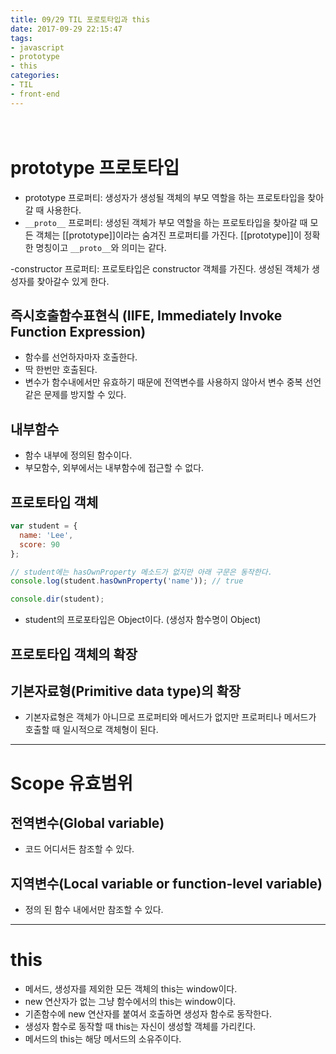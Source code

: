 ```yaml
---
title: 09/29 TIL 포로토타입과 this
date: 2017-09-29 22:15:47
tags: 
- javascript
- prototype
- this
categories:
- TIL
- front-end
---
```

　
<!-- more -->
# prototype 프로토타입

- prototype 프로퍼티:
생성자가 생성될 객체의 부모 역할을 하는 프로토타입을 찾아갈 때 사용한다.
- `__proto__` 프로퍼티:
생성된 객체가 부모 역할을 하는 프로토타입을 찾아갈 때
모든 객체는 [[prototype]]이라는 숨겨진 프로퍼티를 가진다. [[prototype]]이 정확한 명칭이고 `__proto__`와 의미는 같다.

-constructor 프로퍼티: 
프로토타입은 constructor 객체를 가진다.
생성된 객체가 생성자를 찾아갈수 있게 한다.

## 즉시호출함수표현식 (IIFE, Immediately Invoke Function Expression)
- 함수를 선언하자마자 호출한다.
- 딱 한번만 호출된다.
- 변수가 함수내에서만 유효하기 때문에 전역변수를 사용하지 않아서 변수 중복 선언 같은 문제를 방지할 수 있다.

## 내부함수
- 함수 내부에 정의된 함수이다.
- 부모함수, 외부에서는 내부함수에 접근할 수 없다.
    

## 프로토타입 객체 

``` javascript
var student = {
  name: 'Lee',
  score: 90
};

// student에는 hasOwnProperty 메소드가 없지만 아래 구문은 동작한다.
console.log(student.hasOwnProperty('name')); // true

console.dir(student);
```

- student의 프로포타입은 Object이다. (생성자 함수명이 Object)

## 프로토타입 객체의 확장


## 기본자료형(Primitive data type)의 확장
- 기본자료형은 객체가 아니므로 프로퍼티와 메서드가 없지만
프로퍼티나 메서드가 호출할 때 일시적으로 객체형이 된다.

---
# Scope 유효범위

## 전역변수(Global variable)
- 코드 어디서든 참조할 수 있다.
## 지역변수(Local variable or function-level variable)
- 정의 된 함수 내에서만 참조할 수 있다.


---

# this
- 메서드, 생성자를 제외한 모든 객체의 this는 window이다.
- new 연산자가 없는 그냥 함수에서의 this는 window이다.
- 기존함수에 new 연산자를 붙여서 호출하면 생성자 함수로 동작한다.
- 생성자 함수로 동작할 때 this는 자신이 생성할 객체를 가리킨다.
- 메서드의 this는 해당 메서드의 소유주이다.

